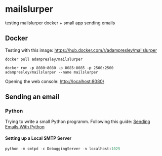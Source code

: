 # mailslurper
testing mailslurper docker + small app sending emails

## Docker

Testing with this image: https://hub.docker.com/r/adampresley/mailslurper

```docker
docker pull adampresley/mailslurper
```

```docker
docker run -p 8080:8080 -p 8085:8085 -p 2500:2500 adampresley/mailslurper --name mailslurper
```

Opening the web console: <http://localhost:8080/>

## Sending an email

### Python

Trying to write a small Python programm. Following this guide: [Sending Emails With Python](https://realpython.com/python-send-email)

#### Setting up a Local SMTP Server

```python
python -m smtpd -c DebuggingServer -n localhost:1025
```
